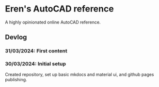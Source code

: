 # Eren's AutoCAD reference

A highly opinionated online AutoCAD reference.

## Devlog

### 31/03/2024: First content

### 30/03/2024: Initial setup

Created repository, set up basic mkdocs and material ui, and github pages publishing.